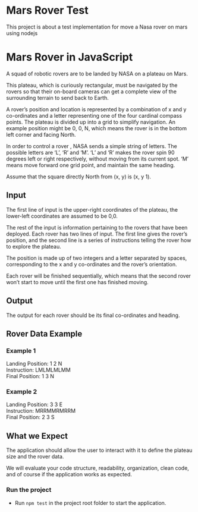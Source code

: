 # Mars Rover Test
This project is about a test implementation for move a Nasa rover on mars using nodejs


# Mars Rover in JavaScript

A squad of robotic rovers are to be landed by NASA on a plateau on Mars.

This plateau, which is curiously rectangular, must be navigated by the rovers so that their on-board cameras can get a complete view of the surrounding terrain to send back to Earth.

A rover’s position and location is represented by a combination of x and y co-ordinates and a letter representing one of the four cardinal compass points. The plateau is divided up into a grid to simplify navigation. An example position might be 0, 0, N, which means the rover is in the bottom left corner and facing North.

In order to control a rover , NASA sends a simple string of letters. The possible letters are ‘L’, ‘R’ and ‘M’. ‘L’ and ‘R’ makes the rover spin 90 degrees left or right respectively, without moving from its current spot. ‘M’ means move forward one grid point, and maintain the same heading.

Assume that the square directly North from (x, y) is (x, y 1).

## Input

The first line of input is the upper-right coordinates of the plateau, the lower-left coordinates are assumed to be 0,0.

The rest of the input is information pertaining to the rovers that have been deployed. Each rover has two lines of input. The first line gives the rover’s position, and the second line is a series of instructions telling the rover how to explore the plateau.

The position is made up of two integers and a letter separated by spaces, corresponding to the x and y co-ordinates and the rover’s orientation.

Each rover will be finished sequentially, which means that the second rover won’t start to move until the first one has finished moving.

## Output

The output for each rover should be its final co-ordinates and heading.

## Rover Data Example

### Example 1

Landing Position: 1 2 N \
Instruction: LMLMLMLMM \
Final Position: 1 3 N

### Example 2
Landing Position: 3 3 E \
Instruction: MRRMMRMRRM \
Final Position: 2 3 S

## What we Expect

The application should allow the user to interact with it to define the plateau size and the rover data.

We will evaluate your code structure, readability, organization, clean code, and of course if the application works as expected.


### Run the project
* Run `npm test` in the project root folder to start the application.